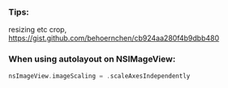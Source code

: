### Tips:
resizing etc crop, https://gist.github.com/behoernchen/cb924aa280f4b9dbb480


### When using autolayout on NSIMageView:

```swift
nsImageView.imageScaling = .scaleAxesIndependently
```
